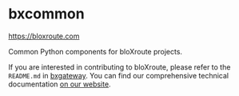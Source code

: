 # bxcommon

https://bloxroute.com

Common Python components for bloXroute projects.

If you are interested in contributing to bloXroute, please refer to the `README.md` in [bxgateway]. 
You can find our comprehensive technical documentation [on our website].

[bxgateway]: https://github.com/bloXroute-Labs/bxgateway
[on our website]: https://bloxroute.com/docs/bloxroute-documentation/

